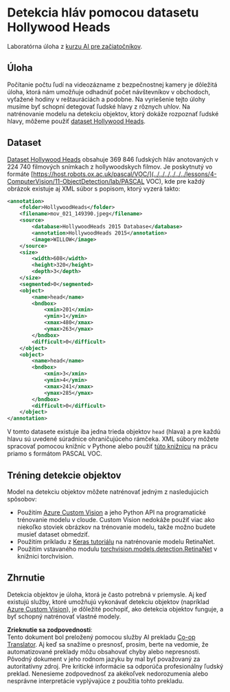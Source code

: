 <!--
CO_OP_TRANSLATOR_METADATA:
{
  "original_hash": "ad568d55ae65c856fe929fc2b278510a",
  "translation_date": "2025-08-25T22:49:41+00:00",
  "source_file": "lessons/4-ComputerVision/11-ObjectDetection/lab/README.md",
  "language_code": "sk"
}
-->
# Detekcia hláv pomocou datasetu Hollywood Heads

Laboratórna úloha z [kurzu AI pre začiatočníkov](https://github.com/microsoft/ai-for-beginners).

## Úloha

Počítanie počtu ľudí na videozázname z bezpečnostnej kamery je dôležitá úloha, ktorá nám umožňuje odhadnúť počet návštevníkov v obchodoch, vyťažené hodiny v reštauráciách a podobne. Na vyriešenie tejto úlohy musíme byť schopní detegovať ľudské hlavy z rôznych uhlov. Na natrénovanie modelu na detekciu objektov, ktorý dokáže rozpoznať ľudské hlavy, môžeme použiť [dataset Hollywood Heads](https://www.di.ens.fr/willow/research/headdetection/).

## Dataset

[Dataset Hollywood Heads](https://www.di.ens.fr/willow/research/headdetection/release/HollywoodHeads.zip) obsahuje 369 846 ľudských hláv anotovaných v 224 740 filmových snímkach z hollywoodskych filmov. Je poskytnutý vo formáte [https://host.robots.ox.ac.uk/pascal/VOC/](../../../../../../lessons/4-ComputerVision/11-ObjectDetection/lab/PASCAL VOC), kde pre každý obrázok existuje aj XML súbor s popisom, ktorý vyzerá takto:

```xml
<annotation>
	<folder>HollywoodHeads</folder>
	<filename>mov_021_149390.jpeg</filename>
	<source>
		<database>HollywoodHeads 2015 Database</database>
		<annotation>HollywoodHeads 2015</annotation>
		<image>WILLOW</image>
	</source>
	<size>
		<width>608</width>
		<height>320</height>
		<depth>3</depth>
	</size>
	<segmented>0</segmented>
	<object>
		<name>head</name>
		<bndbox>
			<xmin>201</xmin>
			<ymin>1</ymin>
			<xmax>480</xmax>
			<ymax>263</ymax>
		</bndbox>
		<difficult>0</difficult>
	</object>
	<object>
		<name>head</name>
		<bndbox>
			<xmin>3</xmin>
			<ymin>4</ymin>
			<xmax>241</xmax>
			<ymax>285</ymax>
		</bndbox>
		<difficult>0</difficult>
	</object>
</annotation>
```

V tomto datasete existuje iba jedna trieda objektov `head` (hlava) a pre každú hlavu sú uvedené súradnice ohraničujúceho rámčeka. XML súbory môžete spracovať pomocou knižníc v Pythone alebo použiť [túto knižnicu](https://pypi.org/project/pascal-voc/) na prácu priamo s formátom PASCAL VOC.

## Tréning detekcie objektov

Model na detekciu objektov môžete natrénovať jedným z nasledujúcich spôsobov:

* Použitím [Azure Custom Vision](https://docs.microsoft.com/azure/cognitive-services/custom-vision-service/quickstarts/object-detection?tabs=visual-studio&WT.mc_id=academic-77998-cacaste) a jeho Python API na programatické trénovanie modelu v cloude. Custom Vision nedokáže použiť viac ako niekoľko stoviek obrázkov na trénovanie modelu, takže možno budete musieť dataset obmedziť.
* Použitím príkladu z [Keras tutoriálu](https://keras.io/examples/vision/retinanet/) na natrénovanie modelu RetinaNet.
* Použitím vstavaného modulu [torchvision.models.detection.RetinaNet](https://pytorch.org/vision/stable/_modules/torchvision/models/detection/retinanet.html) v knižnici torchvision.

## Zhrnutie

Detekcia objektov je úloha, ktorá je často potrebná v priemysle. Aj keď existujú služby, ktoré umožňujú vykonávať detekciu objektov (napríklad [Azure Custom Vision](https://docs.microsoft.com/azure/cognitive-services/custom-vision-service/quickstarts/object-detection?tabs=visual-studio&WT.mc_id=academic-77998-cacaste)), je dôležité pochopiť, ako detekcia objektov funguje, a byť schopný natrénovať vlastné modely.

**Zrieknutie sa zodpovednosti**:  
Tento dokument bol preložený pomocou služby AI prekladu [Co-op Translator](https://github.com/Azure/co-op-translator). Aj keď sa snažíme o presnosť, prosím, berte na vedomie, že automatizované preklady môžu obsahovať chyby alebo nepresnosti. Pôvodný dokument v jeho rodnom jazyku by mal byť považovaný za autoritatívny zdroj. Pre kritické informácie sa odporúča profesionálny ľudský preklad. Nenesieme zodpovednosť za akékoľvek nedorozumenia alebo nesprávne interpretácie vyplývajúce z použitia tohto prekladu.